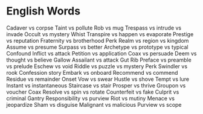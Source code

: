 # English Words

Cadaver vs corpse
Taint vs pollute
Rob vs mug
Trespass vs intrude vs invade
Occult vs mystery
Whist 
Transpire vs happen vs evaporate
Prestige vs reputation
Fraternity vs brotherhood
Perk
Realm vs region vs kingdom
Assume vs presume
Surpass vs better
Archetype vs prototype vs typical
Confound
Inflict vs attack
Petition vs application
Coax vs persuade
Deem vs thought vs believe
Gallow
Assailant vs attack
Gut
Rib
Preface vs preamble vs prelude
Eschew vs void
Riddle vs puzzle vs mystery
Perk
Swindler vs rook
Confession story
Embark vs onboard
Recommend vs commend
Residue vs remainder
Onset
Vow vs swear
Hustle vs shove 
Tempt vs lure
Instant vs instantaneous
Staircase vs stair
Prosper vs thrive
Groupon vs voucher
Coax
Resolve vs spin vs rotate
Counterfeit vs fake
Culprit vs criminal
Gantry
Responsibility vs purview
Riot vs mutiny
Menace vs jeopardize
Sham vs disguise
Malignant vs malicious
Purview  vs scope
